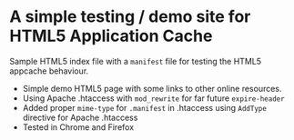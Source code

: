 # A simple testing / demo site for HTML5 Application Cache

Sample HTML5 index file with a `manifest` file for testing the HTML5 appcache behaviour.

* Simple demo HTML5 page with some links to other online resources.
* Using Apache .htaccess with `mod_rewrite` for far future `expire-header`
* Added proper `mime-type` for `.manifest` in .htaccess using `AddType` directive for Apache .htaccess
* Tested in Chrome and Firefox